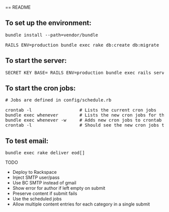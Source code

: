 == README


To set up the environment:
---------------------------
<pre>
bundle install --path=vendor/bundle                             # Installs all the gem dependencies<br/>
RAILS_ENV=production bundle exec rake db:create db:migrate      # Creates the database
</pre>


To start the server:
-------------------------
<pre>
SECRET_KEY_BASE=<secret_key> RAILS_ENV=production bundle exec rails server           # Starts the server
</pre>


To start the cron jobs:
-------------------------
<pre>
# Jobs are defined in config/schedule.rb

crontab -l                  # Lists the current cron jobs
bundle exec whenever        # Lists the new cron jobs for the eod machine app
bundle exec whenever -w     # Adds new cron jobs to crontab
crontab -l                  # Should see the new cron jobs there
</pre>

To test email:
------------------------
<pre>
bundle exec rake deliver_eod[<team_name>]
</pre>



TODO
- Deploy to Rackspace
- Inject SMTP user/pass
- Use BC SMTP instead of gmail
- Show error for author if left empty on submit
- Preserve content if submit fails
- Use the scheduled jobs
- Allow multiple content entries for each category in a single submit

